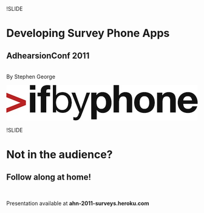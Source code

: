 !SLIDE 
# Developing Survey Phone Apps #
## AdhearsionConf 2011 ##

&nbsp;  
By Stephen George

![Ifbyphone](../IfbyphoneLogo-medium.jpg)


!SLIDE

# Not in the audience? #

## Follow along at home! ##

<br />

Presentation available at **ahn-2011-surveys.heroku.com**
